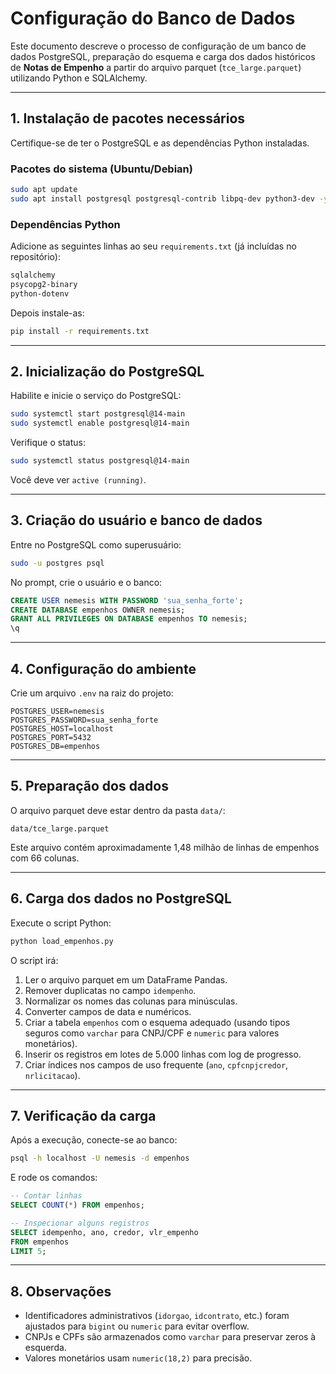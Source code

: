 # Configuração do Banco de Dados

Este documento descreve o processo de configuração de um banco de dados PostgreSQL, preparação do esquema e carga dos dados históricos de **Notas de Empenho** a partir do arquivo parquet (`tce_large.parquet`) utilizando Python e SQLAlchemy.

---

## 1. Instalação de pacotes necessários

Certifique-se de ter o PostgreSQL e as dependências Python instaladas.

### Pacotes do sistema (Ubuntu/Debian)

```bash
sudo apt update
sudo apt install postgresql postgresql-contrib libpq-dev python3-dev -y
```

### Dependências Python

Adicione as seguintes linhas ao seu `requirements.txt` (já incluídas no repositório):

```txt
sqlalchemy
psycopg2-binary
python-dotenv
```

Depois instale-as:

```bash
pip install -r requirements.txt
```

---

## 2. Inicialização do PostgreSQL

Habilite e inicie o serviço do PostgreSQL:

```bash
sudo systemctl start postgresql@14-main
sudo systemctl enable postgresql@14-main
```

Verifique o status:

```bash
sudo systemctl status postgresql@14-main
```

Você deve ver `active (running)`.

---

## 3. Criação do usuário e banco de dados

Entre no PostgreSQL como superusuário:

```bash
sudo -u postgres psql
```

No prompt, crie o usuário e o banco:

```sql
CREATE USER nemesis WITH PASSWORD 'sua_senha_forte';
CREATE DATABASE empenhos OWNER nemesis;
GRANT ALL PRIVILEGES ON DATABASE empenhos TO nemesis;
\q
```

---

## 4. Configuração do ambiente

Crie um arquivo `.env` na raiz do projeto:

```env
POSTGRES_USER=nemesis
POSTGRES_PASSWORD=sua_senha_forte
POSTGRES_HOST=localhost
POSTGRES_PORT=5432
POSTGRES_DB=empenhos
```

---

## 5. Preparação dos dados

O arquivo parquet deve estar dentro da pasta `data/`:

```
data/tce_large.parquet
```

Este arquivo contém aproximadamente 1,48 milhão de linhas de empenhos com 66 colunas.

---

## 6. Carga dos dados no PostgreSQL

Execute o script Python:

```bash
python load_empenhos.py
```

O script irá:

1. Ler o arquivo parquet em um DataFrame Pandas.  
2. Remover duplicatas no campo `idempenho`.  
3. Normalizar os nomes das colunas para minúsculas.  
4. Converter campos de data e numéricos.  
5. Criar a tabela `empenhos` com o esquema adequado (usando tipos seguros como `varchar` para CNPJ/CPF e `numeric` para valores monetários).  
6. Inserir os registros em lotes de 5.000 linhas com log de progresso.  
7. Criar índices nos campos de uso frequente (`ano`, `cpfcnpjcredor`, `nrlicitacao`).  

---

## 7. Verificação da carga

Após a execução, conecte-se ao banco:

```bash
psql -h localhost -U nemesis -d empenhos
```

E rode os comandos:

```sql
-- Contar linhas
SELECT COUNT(*) FROM empenhos;

-- Inspecionar alguns registros
SELECT idempenho, ano, credor, vlr_empenho
FROM empenhos
LIMIT 5;
```

---

## 8. Observações

- Identificadores administrativos (`idorgao`, `idcontrato`, etc.) foram ajustados para `bigint` ou `numeric` para evitar overflow.  
- CNPJs e CPFs são armazenados como `varchar` para preservar zeros à esquerda.  
- Valores monetários usam `numeric(18,2)` para precisão.  
